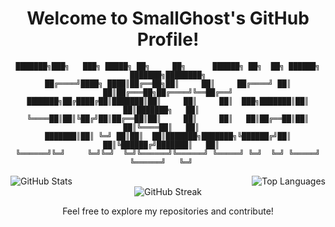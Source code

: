 
<div align="center">

# Welcome to SmallGhost's GitHub Profile!

```
███████╗███╗   ███╗ █████╗ ██╗     ██╗      ██████╗ ██╗  ██╗ ██████╗ ███████╗████████╗
██╔════╝████╗ ████║██╔══██╗██║     ██║     ██╔════╝ ██║  ██║██╔═══██╗██╔════╝╚══██╔══╝
███████╗██╔████╔██║███████║██║     ██║     ██║  ███╗███████║██║   ██║███████╗   ██║   
╚════██║██║╚██╔╝██║██╔══██║██║     ██║     ██║   ██║██╔══██║██║   ██║╚════██║   ██║   
███████║██║ ╚═╝ ██║██║  ██║███████╗███████╗╚██████╔╝██║  ██║╚██████╔╝███████║   ██║   
╚══════╝╚═╝     ╚═╝╚═╝  ╚═╝╚══════╝╚══════╝ ╚═════╝ ╚═╝  ╚═╝ ╚═════╝ ╚══════╝   ╚═╝   
```

<div style="display: flex; justify-content: space-between;">
    <img src="https://github-readme-stats.vercel.app/api?username=smallghost42&show_icons=true&theme=radical" alt="GitHub Stats" />
    <img src="https://github-readme-stats.vercel.app/api/top-langs/?username=smallghost42&layout=compact&theme=radical" alt="Top Languages" />
</div>
    <img src="https://github-readme-streak-stats.herokuapp.com/?user=smallghost42&theme=radical" alt="GitHub Streak" />

Feel free to explore my repositories and contribute!

</div>